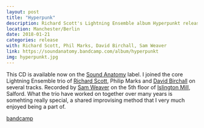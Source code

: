 ```yaml
---
layout: post
title: "Hyperpunk"
description: Richard Scott's Lightning Ensemble album Hyperpunkt released
location: Manchester/Berlin
date: 2018-01-21
categories: release
with: Richard Scott, Phil Marks, David Birchall, Sam Weaver
link: https://soundanatomy.bandcamp.com/album/hyperpunkt
img: hyperpunkt.jpg
---
```


This CD is available now on the [Sound Anatomy](http://soundanatomy.com/) label. I joined the core Lightning Ensemble trio of [Richard Scott](href="http://richard-scott.net/), Philip Marks and [David Birchall](https://davidmbirchall.com/) on several tracks. Recorded by [Sam Weaver](http://www.cuspeditions.co.uk/) on the 5th floor of [Islington Mill](http://www.islingtonmill.com/), Salford. What the trio have worked on together over many years is somehting really special, a shared improvising method that I very much enjoyed being a part of.

[bandcamp](http://soundanatomy.bandcamp.com/album/hyperpunkt)